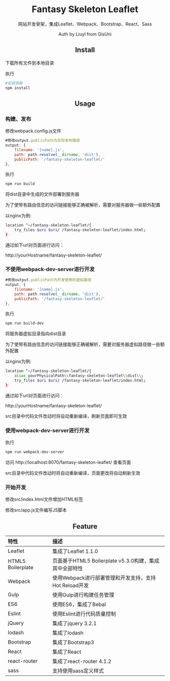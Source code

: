 <div align="center">
  <h1 align="center">Fantasy Skeleton Leaflet</h1>
  <p align="center">网站开发骨架，集成Leaflet、Webpack、Bootstrap、React、Sass</p>
  <p align="center">Auth by Liuyl from GisUni</p>
</div>

<h2 align="center">Install</h2>

下载所有文件到本地目录

执行

```bash
#安装依赖
npm install
```

<h2 align="center">Usage</h2>

### 构建、发布

修改webpack.config.js文件

```js
#修改output.publicPath为实际发布路径
output: {
    filename: '[name].js',
    path: path.resolve(__dirname, 'dist'),
    publicPath: '/fantasy-skeleton-leaflet/'
},
```

执行

```bash
npm run build
```

将dist目录中生成的文件部署到服务器

为了使带有路由信息的访问链接能够正确被解析，需要对服务器做一些额外配置

以nginx为例:

```bash
location ^~/fantasy-skeleton-leaflet/{
	try_files $uri $uri/ /fantasy-skeleton-leaflet/index.html;
}
```

通过如下url对页面进行访问：

http://yourHostname/fantasy-skeleton-leaflet/

### 不使用webpack-dev-server进行开发
```js
#修改output.publicPath为开发使用的虚拟路径
output: {
    filename: '[name].js',
    path: path.resolve(__dirname, 'dist'),
    publicPath: '/fantasy-skeleton-leaflet/'
},
```

执行

```bash
npm run build-dev
```

将服务器虚拟目录指向dist目录

为了使带有路由信息的访问链接能够正确被解析，需要对服务器虚拟路径做一些额外配置

以nginx为例:

```bash
location ^~/fantasy-skeleton-leaflet/{
	alias yourPhysicalPath\\fantasy-skeleton-leaflet\\dist\\;
	try_files $uri $uri/ /fantasy-skeleton-leaflet/index.html;
}
```

通过如下url对页面进行访问：

http://yourHostname/fantasy-skeleton-leaflet/

src目录中代码文件改动时将自动重新编译，刷新页面即可生效


### 使用webpack-dev-server进行开发

执行

```bash
npm run webpack-dev-server
```

访问 http://localhost:8070/fantasy-skeleton-leaflet/ 查看页面

src目录中代码文件改动时将自动重新编译，页面更改将自动刷新生效

### 开始开发
修改src/index.html文件增加HTML标签

修改src/app.js文件编写JS脚本

<h2 align="center">Feature</h2>
<div align="center">

|特性|描述|
|:--------|:---------|
|Leaflet | 集成了Leaflet 1.1.0 |
|HTML5 Boilerplate | 页面基于HTML5 Boilerplate v5.3.0构建，集成其中全部特性 |
|Webpack | 使用Webpack进行部署管理和开发支持，支持Hot Reload开发|
| Gulp | 使用Gulp进行构建任务管理 |
| ES6 | 使用ES6，集成了Bebal |
| Eslint | 使用Eslint进行代码质量控制 |
| jQuery | 集成了jquery 3.2.1 |
| lodash | 集成了lodash |
| Bootstrap | 集成了Bootstrap3 |
| React | 集成了React |
| react-router | 集成了react-router 4.1.2|
| sass | 支持使用sass定义样式|

</div>
